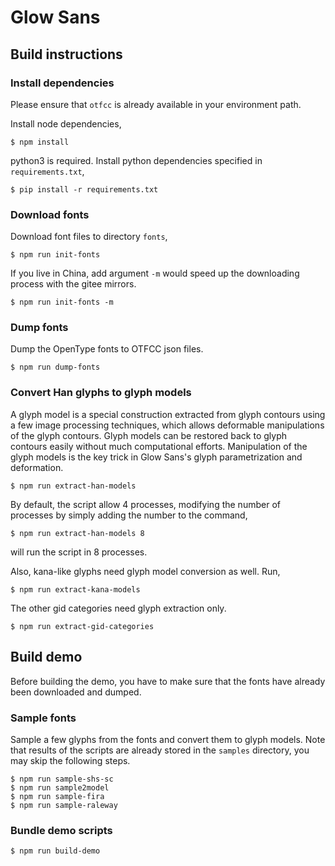 # Glow Sans

## Build instructions

### Install dependencies 

Please ensure that `otfcc` is already available in your environment path.

Install node dependencies,
```
$ npm install
```

python3 is required. Install python dependencies specified in `requirements.txt`,
```
$ pip install -r requirements.txt
```

### Download fonts

Download font files to directory `fonts`, 
```
$ npm run init-fonts
```

If you live in China, add argument `-m` would speed up the downloading process with the gitee mirrors.
```
$ npm run init-fonts -m
```

### Dump fonts

Dump the OpenType fonts to OTFCC json files.
```
$ npm run dump-fonts
```

### Convert Han glyphs to glyph models

A glyph model is a special construction extracted from glyph contours using a few image processing techniques, which allows deformable manipulations of the glyph contours. Glyph models can be restored back to glyph contours easily without much computational efforts. Manipulation of the glyph models is the key trick in Glow Sans's glyph parametrization and deformation.
```
$ npm run extract-han-models
```

By default, the script allow 4 processes, modifying the number of processes by simply adding the number to the command,

```
$ npm run extract-han-models 8
```
will run the script in 8 processes.

Also, kana-like glyphs need glyph model conversion as well. Run,

```
$ npm run extract-kana-models
```

The other gid categories need glyph extraction only.

```
$ npm run extract-gid-categories
```

## Build demo

Before building the demo, you have to make sure that the fonts have already been downloaded and dumped.

### Sample fonts

Sample a few glyphs from the fonts and convert them to glyph models. Note that results of the scripts are already stored in the `samples` directory, you may skip the following steps.
```
$ npm run sample-shs-sc
$ npm run sample2model
$ npm run sample-fira
$ npm run sample-raleway
```

### Bundle demo scripts

```
$ npm run build-demo
```
